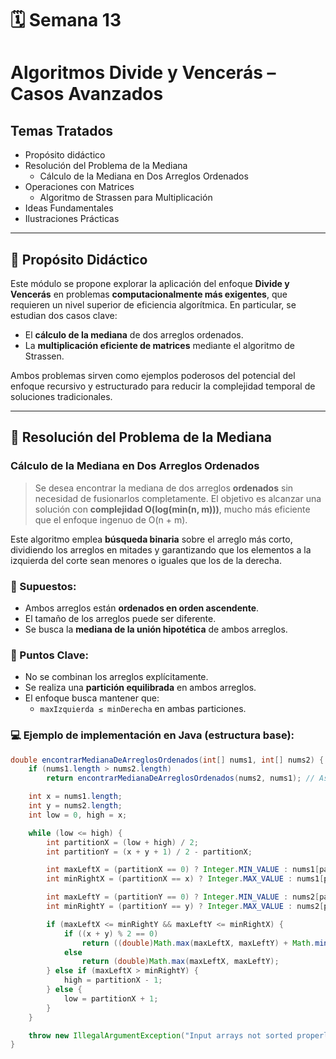 # 🗓️ Semana 13  
# Algoritmos Divide y Vencerás – Casos Avanzados

## Temas Tratados

- Propósito didáctico  
- Resolución del Problema de la Mediana  
  - Cálculo de la Mediana en Dos Arreglos Ordenados  
- Operaciones con Matrices  
  - Algoritmo de Strassen para Multiplicación  
- Ideas Fundamentales  
- Ilustraciones Prácticas

---

## 🎯 Propósito Didáctico

Este módulo se propone explorar la aplicación del enfoque **Divide y Vencerás** en problemas **computacionalmente más exigentes**, que requieren un nivel superior de eficiencia algorítmica. En particular, se estudian dos casos clave:

- El **cálculo de la mediana** de dos arreglos ordenados.
- La **multiplicación eficiente de matrices** mediante el algoritmo de Strassen.

Ambos problemas sirven como ejemplos poderosos del potencial del enfoque recursivo y estructurado para reducir la complejidad temporal de soluciones tradicionales.

---

## 🔎 Resolución del Problema de la Mediana

### Cálculo de la Mediana en Dos Arreglos Ordenados

> Se desea encontrar la mediana de dos arreglos **ordenados** sin necesidad de fusionarlos completamente. El objetivo es alcanzar una solución con **complejidad O(log(min(n, m)))**, mucho más eficiente que el enfoque ingenuo de O(n + m).

Este algoritmo emplea **búsqueda binaria** sobre el arreglo más corto, dividiendo los arreglos en mitades y garantizando que los elementos a la izquierda del corte sean menores o iguales que los de la derecha.

### 🧠 Supuestos:
- Ambos arreglos están **ordenados en orden ascendente**.
- El tamaño de los arreglos puede ser diferente.
- Se busca la **mediana de la unión hipotética** de ambos arreglos.

### 🧮 Puntos Clave:
- No se combinan los arreglos explícitamente.
- Se realiza una **partición equilibrada** en ambos arreglos.
- El enfoque busca mantener que:
  - `maxIzquierda ≤ minDerecha` en ambas particiones.

### 💻 Ejemplo de implementación en Java (estructura base):

```java
double encontrarMedianaDeArreglosOrdenados(int[] nums1, int[] nums2) {
    if (nums1.length > nums2.length)
        return encontrarMedianaDeArreglosOrdenados(nums2, nums1); // Asegurar que nums1 sea el menor

    int x = nums1.length;
    int y = nums2.length;
    int low = 0, high = x;

    while (low <= high) {
        int partitionX = (low + high) / 2;
        int partitionY = (x + y + 1) / 2 - partitionX;

        int maxLeftX = (partitionX == 0) ? Integer.MIN_VALUE : nums1[partitionX - 1];
        int minRightX = (partitionX == x) ? Integer.MAX_VALUE : nums1[partitionX];

        int maxLeftY = (partitionY == 0) ? Integer.MIN_VALUE : nums2[partitionY - 1];
        int minRightY = (partitionY == y) ? Integer.MAX_VALUE : nums2[partitionY];

        if (maxLeftX <= minRightY && maxLeftY <= minRightX) {
            if ((x + y) % 2 == 0)
                return ((double)Math.max(maxLeftX, maxLeftY) + Math.min(minRightX, minRightY)) / 2;
            else
                return (double)Math.max(maxLeftX, maxLeftY);
        } else if (maxLeftX > minRightY) {
            high = partitionX - 1;
        } else {
            low = partitionX + 1;
        }
    }

    throw new IllegalArgumentException("Input arrays not sorted properly");
}
```
